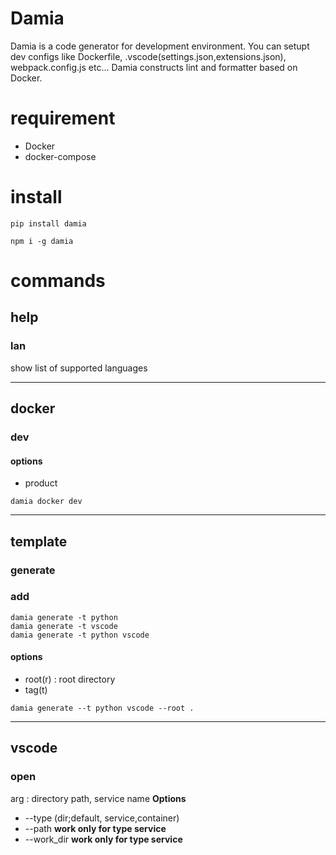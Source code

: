 # Damia

Damia is a code generator for development environment.
You can setupt dev configs like Dockerfile, .vscode(settings.json,extensions.json), webpack.config.js etc...
Damia constructs lint and formatter based on Docker.

# requirement 
- Docker
- docker-compose

# install

```
pip install damia
```

```
npm i -g damia
```

# commands

## help
### lan
show list of supported languages


___


## docker
### dev
#### options
- product


```
damia docker dev
```



___


## template
### generate
### add


```
damia generate -t python
damia generate -t vscode
damia generate -t python vscode
```

#### options
- root(r) : root directory
- tag(t) 

```
damia generate --t python vscode --root .
```


___


## vscode

### open    
arg : directory path, service name
**Options**
- --type (dir;default, service,container)
- --path **work only for type service**
- --work_dir **work only for type service**